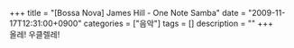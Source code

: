 +++
title = "[Bossa Nova] James Hill - One Note Samba"
date = "2009-11-17T12:31:00+0900"
categories = ["음악"]
tags = []
description = ""
+++
<span class="copyright_entry" style="display:block;" title="[Bossa Nova] James Hill - One Note Samba@@**@@http://shed.egloos.com/1968959"></span>올레! 우클렐레!
<br>
<br>
<object height="344" width="425"><param name="movie" value="http://www.youtube.com/v/FO7spLjad3k&amp;hl=ko_KR&amp;fs=1&amp;"><embed src="http://www.youtube.com/v/FO7spLjad3k&amp;hl=ko_KR&amp;fs=1&amp;" type="application/x-shockwave-flash" allowscriptaccess="always" allowfullscreen="true" height="344" width="425"></object> 
<!--
       <rdf:RDF xmlns:rdf="http://www.w3.org/1999/02/22-rdf-syntax-ns#"
		    xmlns:dc="http://purl.org/dc/elements/1.1/"
		    xmlns:trackback="http://madskills.com/public/xml/rss/module/trackback/">
       <rdf:Description
	        rdf:about="http://shed.egloos.com/1968959"
	        dc:identifier="http://shed.egloos.com/1968959"
	        dc:title="[Bossa Nova] James Hill - One Note Samba"
	        trackback:ping="http://shed.egloos.com/tb/1968959"/>
       </rdf:RDF>
       -->

<ul></ul>